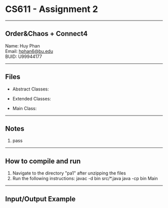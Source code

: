 # CS611 - Assignment 2

---

## Order&Chaos + Connect4

Name: Huy Phan \
Email: hphan6@bu.edu \
BUID: U99944177

---

## Files
[//]: # (<A brief description of each file and what it does>)

- Abstract Classes:

- Extended Classes:

- Main Class:

--- 

## Notes

1. pass

---

## How to compile and run
1. Navigate to the directory "pa1" after unzipping the files
2. Run the following instructions:
   <Example below>
   javac -d bin src/*.java
   java -cp bin Main

---

## Input/Output Example
<Place here an example of how the program runs. Include both its
outputs and correctly formatted inputs. Please clearly mark the inputs.>


